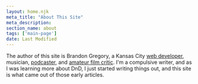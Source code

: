 ```yaml
---
layout: home.njk
meta_title: "About This Site"
meta_description: 
section_name: about
tags: ['main-page']
date: Last Modified
---
```


The author of this site is Brandon Gregory, a Kansas City [web developer](http://brandongregorycreative.com), musician, [podcaster](https://peculiarpicture.show), and [amateur film critic](https://brandontalksmovies.com). I'm a compulsive writer, and as I was learning more about DnD, I just started writing things out, and this site is what came out of those early articles. 